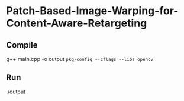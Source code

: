 # Patch-Based-Image-Warping-for-Content-Aware-Retargeting

## Compile
g++ main.cpp -o output `pkg-config --cflags --libs opencv`

## Run
./output
